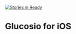 [![Stories in Ready](https://badge.waffle.io/Glucosio/ios.svg?label=ready&title=Ready)](http://waffle.io/Glucosio/ios)
# Glucosio for iOS

